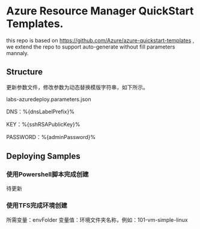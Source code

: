 # Azure Resource Manager QuickStart Templates.

this repo is based on https://github.com/Azure/azure-quickstart-templates
, we extend the repo to support auto-generate without fill parameters mannaly.

## Structure

更新参数文件，修改参数为动态替换模版字符串，如下所示。

labs-azuredeploy.parameters.json

DNS：%{dnsLabelPrefix}%

KEY：%{sshRSAPublicKey}%

PASSWORD：%{adminPassword}%

## Deploying Samples

### 使用Powershell脚本完成创建

待更新

### 使用TFS完成环境创建

所需变量：envFolder
变量值：环境文件夹名称，例如：101-vm-simple-linux



